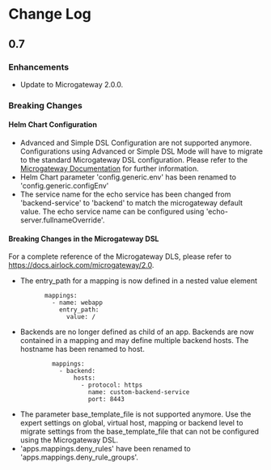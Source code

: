 # Change Log
## 0.7

### Enhancements
- Update to Microgateway 2.0.0.

### Breaking Changes
#### Helm Chart Configuration

- Advanced and Simple DSL Configuration are not supported anymore. Configurations using Advanced or Simple DSL Mode will have to migrate to the standard Microgateway DSL configuration. Please refer to the [Microgateway Documentation](https://docs.airlock.com/microgateway/2.0) for further information.
- Helm Chart parameter 'config.generic.env' has been renamed to 'config.generic.configEnv'
- The service name for the echo service has been changed from 'backend-service' to 'backend' to match the microgateway default value. The echo service name can be configured using 'echo-server.fullnameOverride'.

#### Breaking Changes in the Microgateway DSL

For a complete reference of the Microgateway DLS, please refer to https://docs.airlock.com/microgateway/2.0.

- The entry_path for a mapping is now defined in a nested value element
```
          mappings:
            - name: webapp
              entry_path:
                value: /
```
- Backends are no longer defined  as child of an app. Backends are now contained in a mapping and may define multiple backend hosts. The hostname has been renamed to host.

```
            mappings:  
              - backend:
                  hosts:
                    - protocol: https
                      name: custom-backend-service
                      port: 8443
```

- The parameter base_template_file is not supported anymore. Use the expert settings on global, virtual host, mapping or backend level to migrate settings from the base_template_file that can not be configured using the Microgateway DSL.
- 'apps.mappings.deny_rules' have been renamed to 'apps.mappings.deny_rule_groups'.
